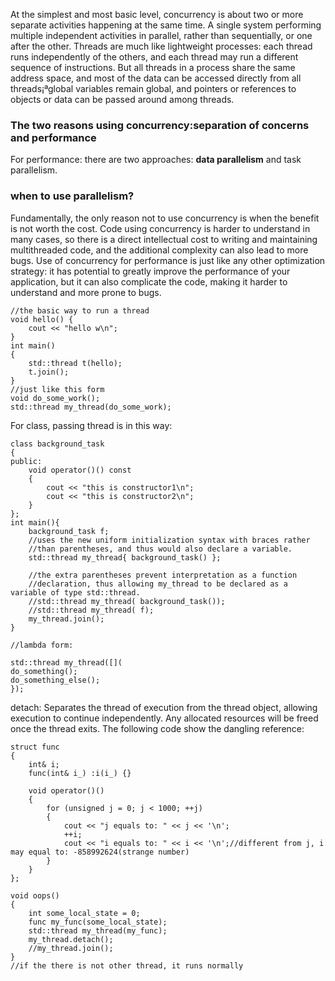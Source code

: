 At the simplest and most basic level, concurrency is about two or more separate activities
happening at the same time. A single system performing
multiple independent activities in parallel, rather than sequentially, or one
after the other.
Threads are much like lightweight processes: each thread runs independently of
the others, and each thread may run a different sequence of instructions.
But all threads in a process share the same address space, and most of the data can be
accessed directly from all threads¡ªglobal variables remain global, and pointers or references
to objects or data can be passed around among threads.
### The two reasons using concurrency:separation of concerns and performance
For performance: there are two approaches: **data parallelism** and task parallelism.

### when to use parallelism?
Fundamentally, the only reason not to use concurrency is when the benefit is not
worth the cost. Code using concurrency is harder to understand in many cases, so
there is a direct intellectual cost to writing and maintaining multithreaded code, and
the additional complexity can also lead to more bugs.
Use of concurrency for performance is just like any other optimization strategy: it
has potential to greatly improve the performance of your application, but it can also
complicate the code, making it harder to understand and more prone to bugs.
```
//the basic way to run a thread
void hello() {
    cout << "hello w\n";
}
int main()
{
    std::thread t(hello);
    t.join();
}
//just like this form
void do_some_work();
std::thread my_thread(do_some_work);

```
For class, passing thread is in this way:
```
class background_task
{
public:
    void operator()() const
    {
        cout << "this is constructor1\n";
        cout << "this is constructor2\n";
    }
};
int main(){
    background_task f;
	//uses the new uniform initialization syntax with braces rather
	//than parentheses, and thus would also declare a variable.
    std::thread my_thread{ background_task() };
	
	//the extra parentheses prevent interpretation as a function
    //declaration, thus allowing my_thread to be declared as a variable of type std::thread.
	//std::thread my_thread( background_task());
	//std::thread my_thread( f);
    my_thread.join();
}

//lambda form:

std::thread my_thread([](
do_something();
do_something_else();
});
```
detach: Separates the thread of execution from the thread object, 
allowing execution to continue independently. Any allocated resources will be freed once the thread exits.
The following code show the dangling reference:
```
struct func
{
    int& i;
    func(int& i_) :i(i_) {}

    void operator()()
    {
        for (unsigned j = 0; j < 1000; ++j)
        {
            cout << "j equals to: " << j << '\n';
            ++i;
            cout << "i equals to: " << i << '\n';//different from j, i may equal to: -858992624(strange number)
        }
    }
};

void oops()
{
    int some_local_state = 0;
    func my_func(some_local_state);
    std::thread my_thread(my_func);
    my_thread.detach();
    //my_thread.join();
}
//if the there is not other thread, it runs normally
```
